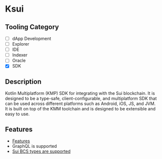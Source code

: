 # Ksui

## Tooling Category

- [ ] dApp Development
- [ ] Explorer
- [ ] IDE
- [ ] Indexer
- [ ] Oracle
- [x] SDK

## Description

Kotlin Multiplatform (KMP) SDK for integrating with the Sui blockchain. It is designed to be a type-safe, client-configurable, and multiplatform SDK that can be used across different platforms such as Android, iOS, JS, and JVM. It is built on top of the KMM toolchain and is designed to be extensible and easy to use.

## Features

- [Features](https://github.com/mcxross/ksui?tab=readme-ov-file#features)
- GraphQL is supported
- [Sui BCS types are supported](https://github.com/mcxross/ksui/tree/master/lib/src/commonMain/kotlin/xyz/mcxross/ksui/serializer)
